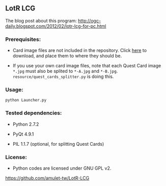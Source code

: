 ## LotR LCG

The blog post about this program:
http://ogc-daily.blogspot.com/2012/02/lotr-lcg-for-pc.html


### Prerequisites:

* Card image files are not included in the repository. Click <a href="http://db.tt/n9tyf9Bk">here</a> to download, and place them to where they should be.

* If you use your own card image files, note that each Quest Card image `*.jpg` must also be splited to `*-A.jpg` and `*-B.jpg`. `resource/quest_cards_splitter.py` is doing this.


### Usage:

`python Launcher.py`


### Tested dependencies:

* Python 2.7.2

* PyQt   4.9.1

* PIL    1.1.7  (optional, for splitting Quest Cards)


### License:

* Python codes are licensed under GNU GPL v2.


https://github.com/amulet-tw/LotR-LCG